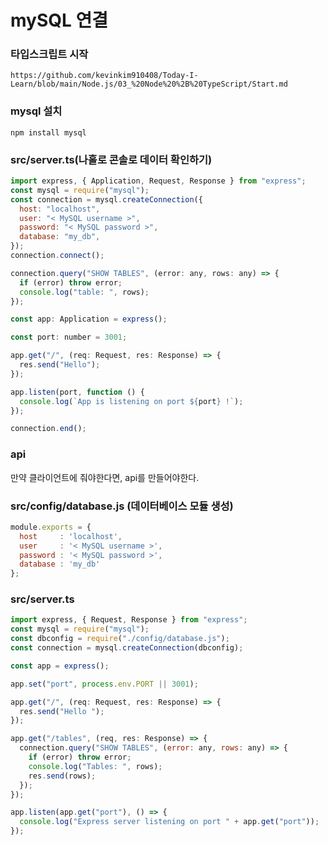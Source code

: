 # mySQL 연결

### 타입스크립트 시작 
```https://github.com/kevinkim910408/Today-I-Learn/blob/main/Node.js/03_%20Node%20%2B%20TypeScript/Start.md```

### mysql 설치
```npm install mysql```

### src/server.ts(나홀로 콘솔로 데이터 확인하기)
```js
import express, { Application, Request, Response } from "express";
const mysql = require("mysql");
const connection = mysql.createConnection({
  host: "localhost",
  user: "< MySQL username >",
  password: "< MySQL password >",
  database: "my_db",
});
connection.connect();

connection.query("SHOW TABLES", (error: any, rows: any) => {
  if (error) throw error;
  console.log("table: ", rows);
});

const app: Application = express();

const port: number = 3001;

app.get("/", (req: Request, res: Response) => {
  res.send("Hello");
});

app.listen(port, function () {
  console.log(`App is listening on port ${port} !`);
});

connection.end();
```

### api
만약 클라이언트에 줘야한다면, api를 만들어야한다.

### src/config/database.js (데이터베이스 모듈 생성)
```js
module.exports = {
  host     : 'localhost',
  user     : '< MySQL username >',
  password : '< MySQL password >',
  database : 'my_db'
};
```

### src/server.ts
```js
import express, { Request, Response } from "express";
const mysql = require("mysql");
const dbconfig = require("./config/database.js");
const connection = mysql.createConnection(dbconfig);

const app = express();

app.set("port", process.env.PORT || 3001);

app.get("/", (req: Request, res: Response) => {
  res.send("Hello ");
});

app.get("/tables", (req, res: Response) => {
  connection.query("SHOW TABLES", (error: any, rows: any) => {
    if (error) throw error;
    console.log("Tables: ", rows);
    res.send(rows);
  });
});

app.listen(app.get("port"), () => {
  console.log("Express server listening on port " + app.get("port"));
});
```
